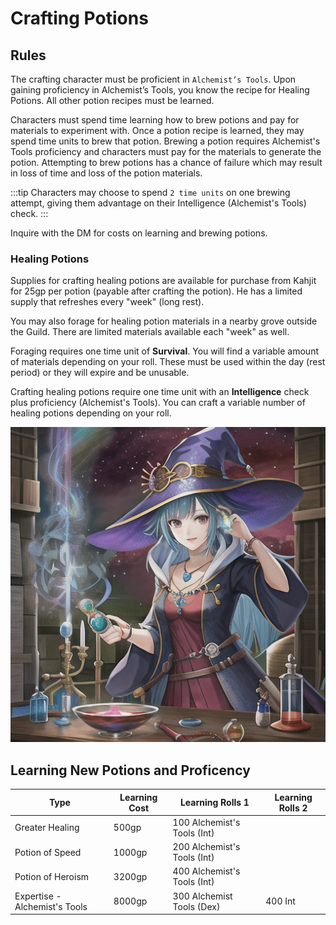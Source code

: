 # Crafting Potions

## Rules

The crafting character must be proficient in `Alchemist’s Tools`. Upon gaining proficiency in Alchemist’s Tools, you know the recipe for Healing Potions. All other potion recipes must be learned.

Characters must spend time learning how to brew potions and pay for materials to experiment with.
Once a potion recipe is learned, they may spend time units to brew that potion.
Brewing a potion requires Alchemist's Tools proficiency and characters must pay for the materials to generate the potion.
Attempting to brew potions has a chance of failure which may result in loss of time and loss of the potion materials.

:::tip
Characters may choose to spend `2 time units` on one brewing attempt, giving them advantage on their Intelligence (Alchemist's Tools) check.
:::

Inquire with the DM for costs on learning and brewing potions.

### Healing Potions

Supplies for crafting healing potions are available for purchase from Kahjit for 25gp per potion (payable after crafting the potion). He has a limited supply that refreshes every "week" (long rest).

You may also forage for healing potion materials in a nearby grove outside the Guild. There are limited materials available each "week" as well.

Foraging requires one time unit of **Survival**. You will find a variable amount of materials depending on your roll. These must be used within the day (rest period) or they will expire and be unusable.

Crafting healing potions require one time unit with an **Intelligence** check plus proficiency (Alchemist's Tools). You can craft a variable number of healing potions depending on your roll.

![potion](potion_brewing.png)

## Learning New Potions and Proficency

| Type | Learning Cost | Learning Rolls 1 | Learning Rolls 2 | 
| --- | --- | --- | --- |
| Greater Healing | 500gp | 100 Alchemist's Tools (Int) |
| Potion of Speed | 1000gp | 200 Alchemist's Tools (Int) |
| Potion of Heroism | 3200gp | 400 Alchemist's Tools (Int) | 
| Expertise - Alchemist's Tools | 8000gp | 300 Alchemist Tools (Dex) | 400 Int | 
